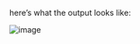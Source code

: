 here’s what the output looks like:

![image](https://github.com/user-attachments/assets/d7a3e06b-d41d-4049-a8dc-b734231d6436)

